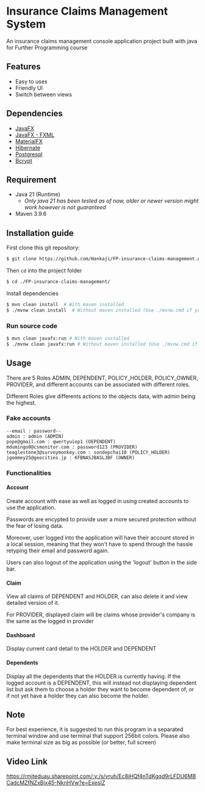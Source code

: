 # Insurance Claims Management System 
An insurance claims management console application project built with java for Further Programming course

## Features
- Easy to uses
- Friendly UI
- Switch between views

## Dependencies
- [JavaFX](https://openjfx.io/)
- [JavaFX - FXML](https://openjfx.io/)
- [MaterialFX](https://github.com/palexdev/MaterialFX)
- [Hibernate](https://hibernate.org/)
- [Postgresql](https://jdbc.postgresql.org/)
- [Bcrypt](https://github.com/patrickfav/bcrypt)

## Requirement
- Java 21 (Runtime)
  - *Only java 21 has been tested as of now, older or newer version might work however is not guaranteed*
- Maven 3.9.6

## Installation guide

First clone this git repository:
```bash
$ git clone https://github.com/Hankaji/FP-insurance-claims-management.git
```

Then `cd` into the project folder

```bash
$ cd ./FP-insurance-claims-management/
```

Install dependencies
```bash
$ mvn clean install  # With maven installed
$ ./mvnw clean install  # Without maven installed (Use ./mvnw.cmd if you're on Window)
```

### Run source code

```bash
$ mvn clean javafx:run # With maven installed
$ ./mvnw clean javafx:run # Without maven installed (Use ./mvnw.cmd if you're on Window)
```

## Usage

There are 5 Roles ADMIN, DEPENDENT, POLICY_HOLDER, POLICY_OWNER, PROVIDER, and different accounts can be associated with different roles.

Different Roles give differents actions to the objects data, with admin being the highest.

### Fake accounts

```
--email : password--
admin : admin (ADMIN)
pope@gmail.com : qwertyuiop1 (DEPENDENT)
mdumingo0@csmonitor.com : password123 (PROVIDER)
teaglestone3@surveymonkey.com : sondepchai10 (POLICY_HOLDER)
jgommey25@geocities.jp : KFBNASJBASLJBF (OWNER)
```

### Functionalities

#### Account

Create account with ease as well as logged in using created accounts to use the application.

Passwords are encypted to provide user a more secured protection without the fear of losing data.

Moreover, user logged into the application will have their account stored in a local session, meaning that they won't have to spend through the hassle retyping their email and password again.

Users can also logout of the application using the 'logout' button in the side bar.

#### Claim

View all claims of DEPENDENT and HOLDER, can also delete it and view detailed version of it.

For PROVIDER, displayed claim will be claims whose provider's company is the same as the logged in provider

#### Dashboard

Display current card detail to the HOLDER and DEPENDENT

#### Dependents

Display all the dependents that the HOLDER is currently having. If the logged account is a DEPENDENT, this will instead not displaying dependent list but ask them to choose a holder they want to become dependent of, or if not yet have a holder they can also become the holder.

## Note

For best experience, it is suggested to run this program in a separated terminal window and use terminal that support 256bit colors. Please also make terminal size as big as possible (or better, full screen)

## Video Link

https://rmiteduau.sharepoint.com/:v:/s/vruh/Ec8iHQf4nTdKgqd9rLFDU6MBCadcMZfNZxBjx45-NknHVw?e=ExesIZ 


